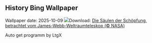 ## History Bing Wallpaper
Wallpaper date: 2025-10-09
![](https://www.bing.com/th?id=OHR.WebbPillars_DE-DE3382075540_UHD.jpg&w=1000)Download: [Die Säulen der Schöpfung, betrachtet vom James-Webb-Weltraumteleskop (© NASA)](https://www.bing.com/th?id=OHR.WebbPillars_DE-DE3382075540_UHD.jpg)

Auto get programm by LtgX
